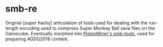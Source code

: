 # smb-re

Original [super hacky] articulation of tools used for dealing with the run-length encoding used to compress Super Monkey Ball save files on the Gamecube. Eventually morphed into [PistonMiner's smb-tools](https://github.com/PistonMiner/smb-tools), used for preparing AGDQ2018 content.
